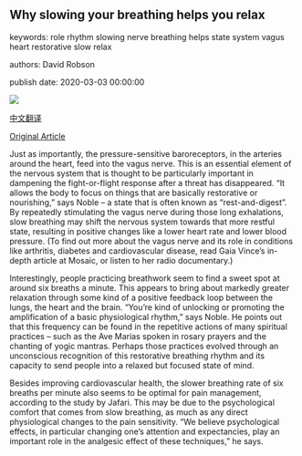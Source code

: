 ## Why slowing your breathing helps you relax

keywords: role rhythm slowing nerve breathing helps state system vagus heart restorative slow relax

authors: David Robson

publish date: 2020-03-03 00:00:00

![](https://ichef.bbci.co.uk/wwfeatures/live/624_351/images/live/p0/85/gt/p085gtrx.jpg)

[中文翻译](Why%20slowing%20your%20breathing%20helps%20you%20relax_zh.md)

[Original Article](https://www.bbc.com/worklife/article/20200303-why-slowing-your-breathing-helps-you-relax)

Just as importantly, the pressure-sensitive baroreceptors, in the arteries around the heart, feed into the vagus nerve. This is an essential element of the nervous system that is thought to be particularly important in dampening the fight-or-flight response after a threat has disappeared. “It allows the body to focus on things that are basically restorative or nourishing,” says Noble – a state that is often known as “rest-and-digest”. By repeatedly stimulating the vagus nerve during those long exhalations, slow breathing may shift the nervous system towards that more restful state, resulting in positive changes like a lower heart rate and lower blood pressure. (To find out more about the vagus nerve and its role in conditions like arthritis, diabetes and cardiovascular disease, read Gaia Vince’s in-depth article at Mosaic, or listen to her radio documentary.)

Interestingly, people practicing breathwork seem to find a sweet spot at around six breaths a minute. This appears to bring about markedly greater relaxation through some kind of a positive feedback loop between the lungs, the heart and the brain. “You’re kind of unlocking or promoting the amplification of a basic physiological rhythm,” says Noble. He points out that this frequency can be found in the repetitive actions of many spiritual practices – such as the Ave Marias spoken in rosary prayers and the chanting of yogic mantras. Perhaps those practices evolved through an unconscious recognition of this restorative breathing rhythm and its capacity to send people into a relaxed but focused state of mind.

Besides improving cardiovascular health, the slower breathing rate of six breaths per minute also seems to be optimal for pain management, according to the study by Jafari. This may be due to the psychological comfort that comes from slow breathing, as much as any direct physiological changes to the pain sensitivity. “We believe psychological effects, in particular changing one’s attention and expectancies, play an important role in the analgesic effect of these techniques,” he says.